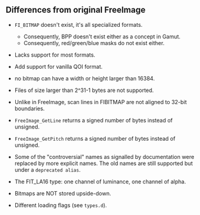 ## Differences from original FreeImage

- `FI_BITMAP` doesn't exist, it's all specialized formats.
   * Consequently, BPP doesn't exist either as a concept in Gamut.
   * Consequently, red/green/blue masks do not exist either.

- Lacks support for most formats.
- Add support for vanilla QOI format.


- no bitmap can have a width or height larger than 16384.
- Files of size larger than 2^31-1 bytes are not supported.
- Unlike in FreeImage, scan lines in FIBITMAP are not aligned to 32-bit boundaries.
- `FreeImage_GetLine` returns a signed number of bytes instead of unsigned.
- `FreeImage_GetPitch` returns a signed number of bytes instead of unsigned.
- Some of the "controversial" names as signalled by documentation were replaced by more explicit names.
  The old names are still supported but under a `deprecated alias`.
- The FIT_LA16 type: one channel of luminance, one channel of alpha.
- Bitmaps are NOT stored upside-down.
- Different loading flags (see `types.d`).